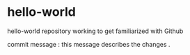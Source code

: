 # hello-world
hello-world repository 
working to get familiarized with Github

commit message : this message describes the changes .
